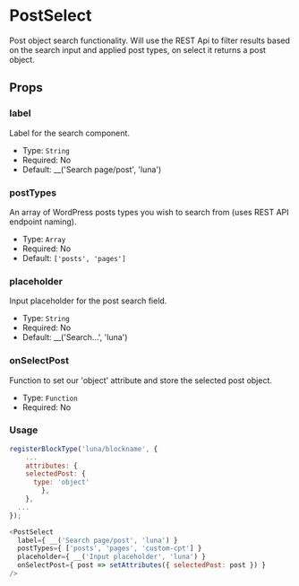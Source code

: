 # PostSelect
Post object search functionality. Will use the REST Api to filter results based on the search input and applied post types, on select it returns a post object.

## Props

### label
Label for the search component.

- Type: `String`
- Required: No
- Default: __('Search page/post', 'luna')

### postTypes
An array of WordPress posts types you wish to search from (uses REST API endpoint naming).

- Type: `Array`
- Required: No
- Default: `['posts', 'pages']`

### placeholder
Input placeholder for the post search field.

- Type: `String`
- Required: No
- Default: __('Search...', 'luna')

### onSelectPost
Function to set our 'object' attribute and store the selected post object.

- Type: `Function`
- Required: No


### Usage
```javascript
registerBlockType('luna/blockname', {
	...
	attributes: {
    selectedPost: {
      type: 'object'
		},
	},
  ...
});

<PostSelect 
  label={ __('Search page/post', 'luna') }
  postTypes={ ['posts', 'pages', 'custom-cpt'] }
  placeholder={ __('Input placeholder', 'luna') }
  onSelectPost={ post => setAttributes({ selectedPost: post }) }
/>
```
